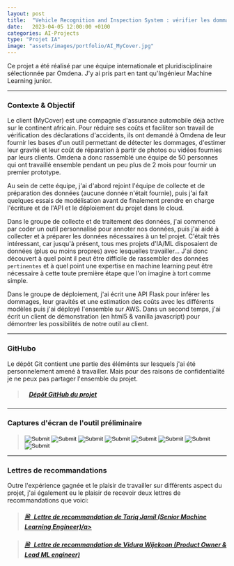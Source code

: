 ```yaml
---
layout: post
title:  "Vehicle Recognition and Inspection System : vérifier les dommages déclarés"
date:   2023-04-05 12:00:00 +0100
categories: AI-Projects
type: "Projet IA"
image: "assets/images/portfolio/AI_MyCover.jpg"
---
```


Ce projet a été réalisé par une équipe internationale et pluridisciplinaire sélectionnée par Omdena. J'y ai pris part en tant qu'Ingénieur Machine Learning junior.

---
### Contexte & Objectif

Le client (MyCover) est une compagnie d'assurance automobile déjà active sur le continent africain. Pour réduire ses coûts et faciliter son travail de vérification des déclarations d'accidents, ils ont demandé à Omdena de leur fournir les bases d'un outil permettant de détecter les dommages, d'estimer leur gravité et leur coût de réparation à partir de photos ou vidéos fournies par leurs clients. Omdena a donc rassemblé une équipe de 50 personnes qui ont travaillé ensemble pendant un peu plus de 2 mois pour fournir un premier prototype.

Au sein de cette équipe, j'ai d'abord rejoint l'équipe de collecte et de préparation des données (aucune donnée n'était fournie), puis j'ai fait quelques essais de modélisation avant de finalement prendre en charge l'écriture et de l'API et le déploiement du projet dans le cloud.

Dans le groupe de collecte et de traitement des données, j'ai commencé par coder un outil personnalisé pour annoter nos données, puis j'ai aidé à collecter et à préparer les données nécessaires à un tel projet. C'était très intéressant, car jusqu'à présent, tous mes projets d'IA/ML disposaient de données (plus ou moins propres) avec lesquelles travailler... J'ai donc découvert à quel point il peut être difficile de rassembler des données `pertinentes` et à quel point une expertise en machine learning peut être nécessaire à cette toute première étape que l'on imagine à tort comme simple.

Dans le groupe de déploiement, j'ai écrit une API Flask pour inférer les dommages, leur gravités et une estimation des coûts avec les différents modèles puis j'ai déployé l'ensemble sur AWS. Dans un second temps, j'ai écrit un client de démonstration (en html5 & vanilla javascript) pour démontrer les possibilités de notre outil au client.


---
### GitHubo

Le dépôt Git contient une partie des éléménts sur lesquels j'ai été personnelement amené à travailler. Mais pour des raisons de confidentialité je ne peux pas partager l'ensemble du projet.

> ##### <ico class="ti-github"></ico>&nbsp;&nbsp; <a href='https://github.com/Valkea/Omdena_MyCover' target='_blank'>Dépôt GitHub du projet</a>

---
### Captures d'écran de l'outil préliminaire

> <input type='image' src='{{site.baseurl}}/assets/images/portfolio/MyCover/02.png'>
> <input type='image' src='{{site.baseurl}}/assets/images/portfolio/MyCover/03.png'>
> <input type='image' src='{{site.baseurl}}/assets/images/portfolio/MyCover/04.png'>
> <input type='image' src='{{site.baseurl}}/assets/images/portfolio/MyCover/05.png'>
> <input type='image' src='{{site.baseurl}}/assets/images/portfolio/MyCover/06.png'>
> <input type='image' src='{{site.baseurl}}/assets/images/portfolio/MyCover/07.png'>
> <input type='image' src='{{site.baseurl}}/assets/images/portfolio/MyCover/08.png'>
> <input type='image' src='{{site.baseurl}}/assets/images/portfolio/MyCover/09.png'>

---
### Lettres de recommandations

Outre l'expérience gagnée et le plaisir de travailler sur différents aspect du projet, j'ai également eu le plaisir de recevoir deux lettres de recommandations que voici:

> ##### <a href='{{site.baseurl}}/assets/pdf/Recommendation_Letter_from_Tariq.pdf' target='_blank'><ico><b>🗎 </b></ico>&nbsp;&nbsp;Lettre de recommandation de Tariq Jamil (Senior Machine Learning Engineer)/a>

> ##### <a href='{{site.baseurl}}/assets/pdf/Recommendation_Letter_from_Vidura.pdf' target='_blank'><ico><b>🗎 </b></ico>&nbsp;&nbsp;Lettre de recommandation de Vidura Wijekoon (Product Owner & Lead ML engineer)</a>
